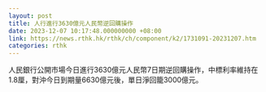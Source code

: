 ```yaml
---
layout: post
title: 人行進行3630億元人民幣逆回購操作
date: 2023-12-07 10:17:48.000000000 +08:00
link: https://news.rthk.hk/rthk/ch/component/k2/1731091-20231207.htm
categories: rthk
---
```


人民銀行公開市場今日進行3630億元人民幣7日期逆回購操作，中標利率維持在1.8厘，對沖今日到期量6630億元後，單日淨回籠3000億元。
